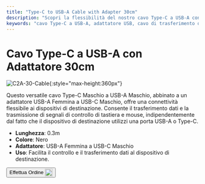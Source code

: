 ```yaml
---
title: "Type-C to USB-A Cable with Adapter 30cm"
description: "Scopri la flessibilità del nostro cavo Type-C a USB-A con adattatore, progettato per un trasferimento dati senza interruzioni e la trasmissione di segnali di controllo. Perfetto per collegare dispositivi con porte USB-A o Type-C."
keywords: "cavo Type-C a USB-A, adattatore USB, cavo di trasferimento dati, cavo di segnale di controllo, connettività versatile"
---
```


# Cavo Type-C a USB-A con Adattatore 30cm

![C2A-30-Cable](https://assets.openterface.com/images/product/part/OP-04-CABLE30-C2A.webp){:style="max-height:360px"}

Questo versatile cavo Type-C Maschio a USB-A Maschio, abbinato a un adattatore USB-A Femmina a USB-C Maschio, offre una connettività flessibile ai dispositivi di destinazione. Consente il trasferimento dati e la trasmissione di segnali di controllo di tastiera e mouse, indipendentemente dal fatto che il dispositivo di destinazione utilizzi una porta USB-A o Type-C.

- **Lunghezza**: 0.3m
- **Colore**: Nero
- **Adattatore**: USB-A Femmina a USB-C Maschio
- **Uso**: Facilita il controllo e il trasferimento dati al dispositivo di destinazione.

<button class="md-button" onclick="window.location.href='https://shop.techxartisan.com/products/type-c-to-usb-a-cable-with-adapter'"> Effettua Ordine <img src="https://assets.openterface.com/images/trademark/txa.svg" alt="TxA Shop" style="vertical-align: middle; height: 20px;"></button>
